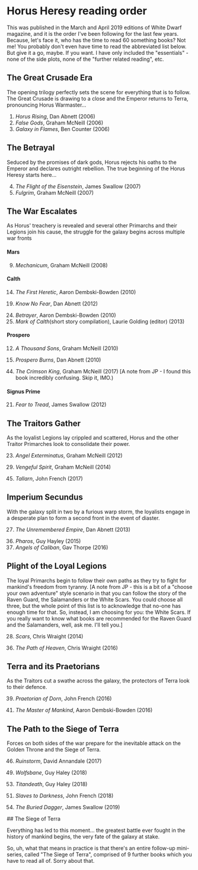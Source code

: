 # Horus Heresy reading order

This was published in the March and April 2019 editions of White Dwarf magazine, and it is the order I've been following for the last few years. Because, let's face it, who has the time to read 60 something books? Not me! You probably don't even have time to read the abbreviated list below. But give it a go, maybe. If you want. I have only included the "essentials" - none of the side plots, none of the "further related reading", etc.

## The Great Crusade Era

The opening trilogy perfectly sets the scene for everything that is to follow. The Great Crusade is drawing to a close and the Emperor returns to Terra, pronouncing Horus Warmaster...

<ol>
  <li><em>Horus Rising</em>, Dan Abnett (2006)</li>
<li><em>False Gods</em>, Graham McNeill (2006)</li>
<li><em>Galaxy in Flames</em>, Ben Counter (2006)</li>
</ol>
<h2>The Betrayal</h2>
<p>Seduced by the promises of dark gods, Horus rejects his oaths to the Emperor and declares outright rebellion. The true beginning of the Horus Heresy starts here...</p>
  <ol start="4">
    <li><em>The Flight of the Eisenstein</em>, James Swallow (2007)</li>
    <li><em>Fulgrim</em>, Graham McNeill (2007)</li>
</ol>
<h2>The War Escalates</h2>
<p>As Horus' treachery is revealed and several other Primarchs and their Legions join his cause, the struggle for the galaxy begins across multiple war fronts</p>
 <h4>Mars</h4>
<ol start="9">
  <li><em>Mechanicum</em>, Graham McNeill (2008)</li>
</ol>
<h4>Calth</h4>
<ol start="14">
  <li><em>The First Heretic</em>, Aaron Dembski-Bowden (2010)</li>
</ol>
<ol start="19">
  <li><em>Know No Fear</em>, Dan Abnett (2012)</li>
</ol>
<ol start="24">
  <li><em>Betrayer</em>, Aaron Dembski-Bowden (2010)</li>
  <li><em>Mark of Calth</em>(short story compilation), Laurie Golding (editor) (2013)</li>
</ol>
<h4>Prospero</h4>
<ol start="12">
  <li><em>A Thousand Sons</em>, Graham McNeill (2010)</li>
</ol>
<ol start="15">
  <li><em>Prospero Burns</em>, Dan Abnett (2010)</li>
</ol>
<ol start="44">
  <li><em>The Crimson King</em>, Graham McNeill (2017) [A note from JP - I found this book incredibly confusing. Skip it, IMO.)</li>
</ol>
<h4>Signus Prime</h4>
<ol start="21">
  <li><em>Fear to Tread</em>, James Swallow (2012)</li>
</ol>
<h2>The Traitors Gather</h2>
<p>As the loyalist Legions lay crippled and scattered, Horus and the other Traitor Primarches look to consolidate their power.</p>
<ol start="23">
  <li><em>Angel Exterminatus</em>, Graham McNeill (2012)</li>
</ol>
<ol start="29">
  <li><em>Vengeful Spirit</em>, Graham McNeill (2014)</li>
</ol>
<ol start="45">
  <li><em>Tallarn</em>, John French (2017)</li>
</ol>
  <h2>Imperium Secundus</h2>
  <p>With the galaxy split in two by a furious warp storm, the loyalists engage in a desperate plan to form a second front in the event of diaster.</p>
  <ol start="27">
    <li><em>The Unremembered Empire</em>, Dan Abnett (2013)</li>
  </ol>
  <ol start="36">
    <li><em>Pharos</em>, Guy Hayley (2015)</li>
    <li><em>Angels of Caliban</em>, Gav Thorpe (2016)</li>
  </ol>
    <h2>Plight of the Loyal Legions</h2>
    <p>The loyal Primarchs begin to follow their own paths as they try to fight for mankind's freedom from tyranny. [A note from JP - this is a bit of a "choose your own adventure" style scenario
    in that you can follow the story of the Raven Guard, the Salamanders or the White Scars. You could choose all three, but the whole point of this list is to acknowledge that no-one has enough time for that.
    So, instead, I am choosing for you: the White Scars. If you really want to know what books are recommended for the Raven Guard and the Salamanders, well, ask me. I'll tell you.]</p>
   <ol start="28">
     <li><em>Scars</em>, Chris Wraight (2014)</li>
</ol>
<ol start ="36">
  <li><em>The Path of Heaven</em>, Chris Wraight (2016)</li>
</ol>
<h2>Terra and its Praetorians</h2>
<p>As the Traitors cut a swathe across the galaxy, the protectors of Terra look to their defence.</p>
<ol start="39">
  <li><em>Praetorian of Dorn</em>, John French (2016)</li>
</ol>
<ol start="41">
  <li><em>The Master of Mankind</em>, Aaron Dembski-Bowden (2016)</li>
</ol>
<h2>The Path to the Siege of Terra</h2>
<p>Forces on both sides of the war prepare for the inevitable attack on the Golden Throne and the Siege of Terra.</p>
  <ol start="46">
    <li><em>Ruinstorm</em>, David Annandale (2017)</li>
  </ol>
  <ol start="49">
    <li><em>Wolfsbane</em>, Guy Haley (2018)</li>
  </ol>
  <ol start="53">
    <li><em>Titandeath</em>, Guy Haley (2018)</li>
  </ol>
  <ol start="51">
    <li><em>Slaves to Darkness</em>, John French (2018)</li>
  </ol>
  <ol start="54">
    <li><em>The Buried Dagger</em>, James Swallow (2019)</li>
  </ol>
 ## The Siege of Terra

Everything has led to this moment... the greatest battle ever fought in the history of mankind begins, the very fate of the galaxy at stake.

So, uh, what that means in practice is that there's an entire follow-up mini-series, called "The Siege of Terra", comprised of 9 further books which you have to read all of. Sorry about that.
